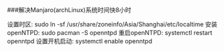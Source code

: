 ###解决Manjaro(archLinux)系统时间快8小时

设置时区: sudo ln -sf /usr/share/zoneinfo/Asia/Shanghai/etc/localtime
安装openNTPD: sudo pacman -S openntpd
重启openNTPD: systemctl restart openntpd
设置开机启动: systemctl enable openntpd
